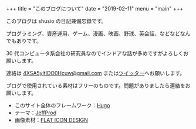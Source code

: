 +++
title = "このブログについて"
date = "2019-02-11"
menu = "main"
+++

このブログは shusio の日記兼備忘録です。

プログラミング、資産運用、ゲーム、漫画、映画、野球、英会話、などなどなんでもありです。

30 代コンピュータ系会社の研究員なのでインドアな話が多めですがよろしくお願いします。

連絡は [4XSA5yltIDO0Hcuw@gmail.com](mailto:4XSA5yltIDO0Hcuw@gmail.com) または[ツイッター](https://twitter.com/shusio1)へお願いします。

ブログで使用されている素材はフリーのものです。問題がありましたら連絡をお願いします。

+ このサイト全体のフレームワーク：[Hugo](https://gohugo.io/)
+ テーマ：[JeffProd](https://en.jeffprod.com/)
+ 画像素材：[FLAT ICON DESIGN](http://flat-icon-design.com)

